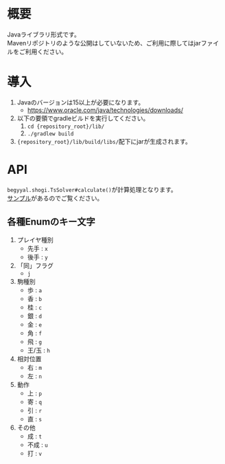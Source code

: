 # 概要

Javaライブラリ形式です。  
Mavenリポジトリのような公開はしていないため、ご利用に際してはjarファイルをご利用ください。

# 導入

1. Javaのバージョンは15以上が必要になります。  
    - https://www.oracle.com/java/technologies/downloads/  
2. 以下の要領でgradleビルドを実行してください。
    1. `cd {repository_root}/lib/`
    2. `./gradlew build`
3. `{repository_root}/lib/build/libs/`配下にjarが生成されます。

# API

`begyyal.shogi.TsSolver#calculate()`が計算処理となります。  
[サンプル](./test/sample/sample.java)があるのでご覧ください。

## 各種Enumのキー文字

1. プレイヤ種別
    - 先手 : `x`
    - 後手 : `y`
2. 「同」フラグ
    - `j`
3. 駒種別
    - 歩 : `a`	
    - 香 : `b`
    - 桂 : `c`
    - 銀 : `d`
    - 金 : `e`
    - 角 : `f`
    - 飛 : `g`
    - 王/玉 : `h`
4. 相対位置
    - 右 : `m`
    - 左 : `n`
5. 動作
    - 上 : `p`
    - 寄 : `q`
    - 引 : `r`
    - 直 : `s`
6. その他
    - 成 : `t` 
    - 不成 : `u` 
    - 打 : `v` 
